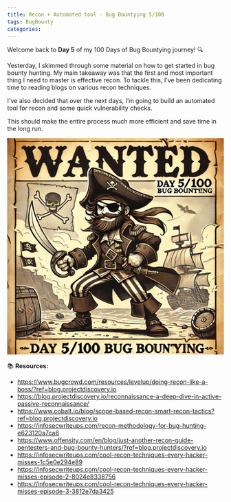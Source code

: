 ```yaml
---
title: Recon + Automated tool - Bug Bountying 5/100
tags: BugBounty
categories: 
---
```

Welcome back to **Day 5** of my 100 Days of Bug Bountying journey! 🔍

Yesterday, I skimmed through some material on how to get started in bug bounty hunting. My main takeaway was that the first and most important thing I need to master is effective recon. To tackle this, I’ve been dedicating time to reading blogs on various recon techniques.

I've also decided that over the next days, I’m going to build an automated tool for recon and some quick vulnerability checks.

This should make the entire process much more efficient and save time in the long run.

![661e02804a04e22dabd26262c9d40a94.png](/assets/img/screenshots/BugBounty/661e02804a04e22dabd26262c9d40a94.png)

📚 **Resources:**

- https://www.bugcrowd.com/resources/levelup/doing-recon-like-a-boss/?ref=blog.projectdiscovery.io
- https://blog.projectdiscovery.io/reconnaissance-a-deep-dive-in-active-passive-reconnaissance/
- https://www.cobalt.io/blog/scope-based-recon-smart-recon-tactics?ref=blog.projectdiscovery.io
- https://infosecwriteups.com/recon-methodology-for-bug-hunting-e623120a7ca6
- https://www.offensity.com/en/blog/just-another-recon-guide-pentesters-and-bug-bounty-hunters/?ref=blog.projectdiscovery.io
- https://infosecwriteups.com/cool-recon-techniques-every-hacker-misses-1c5e0e294e89
- https://infosecwriteups.com/cool-recon-techniques-every-hacker-misses-episode-2-8024e8338756
- https://infosecwriteups.com/cool-recon-techniques-every-hacker-misses-episode-3-3812e7da3425
